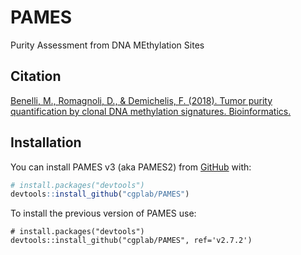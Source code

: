 
# PAMES
Purity Assessment from DNA MEthylation Sites

<!-- badges: start -->
<!-- badges: end -->

## Citation
[Benelli, M., Romagnoli, D., & Demichelis, F. (2018). 
Tumor purity quantification by clonal DNA methylation signatures. 
Bioinformatics.](https://doi.org/10.1093/bioinformatics/bty011)

## Installation

You can install PAMES v3 (aka PAMES2) from [GitHub](https://github.com/) with:

``` r
# install.packages("devtools")
devtools::install_github("cgplab/PAMES")
```

To install the previous version of PAMES use:

```{r gh-installation, eval = FALSE}
# install.packages("devtools")
devtools::install_github("cgplab/PAMES", ref='v2.7.2')
```

<!--
## Example

This is a basic example which shows you how to solve a common problem:

``` r
library(PAMES)
## basic example code
```

-->
